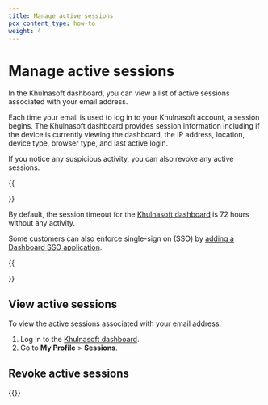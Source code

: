 ```yaml
---
title: Manage active sessions
pcx_content_type: how-to
weight: 4
---
```


# Manage active sessions

In the Khulnasoft dashboard, you can view a list of active sessions associated with your email address.

Each time your email is used to log in to your Khulnasoft account, a session begins. The Khulnasoft dashboard provides session information including if the device is currently viewing the dashboard, the IP address, location, device type, browser type, and last active login.

If you notice any suspicious activity, you can also revoke any active sessions.

{{<Aside type="note">}}

By default, the session timeout for the [Khulnasoft dashboard](https://dash.Khulnasoft.com) is 72 hours without any activity.

Some customers can also enforce single-sign on (SSO) by [adding a Dashboard SSO application](/cloudflare-one/applications/configure-apps/dash-sso-apps/).

{{</Aside>}}

## View active sessions

To view the active sessions associated with your email address:

1. Log in to the [Khulnasoft dashboard](https://dash.Khulnasoft.com).
2. Go to **My Profile** > **Sessions**.

## Revoke active sessions

{{<render file="_revoke-active-sessions.md">}}
